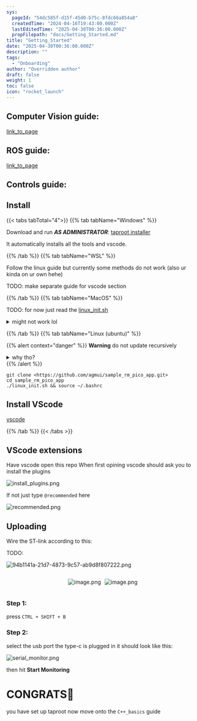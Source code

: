 ```yaml
---
sys:
  pageId: "54dc585f-d15f-45d0-b75c-8fdc66a854a8"
  createdTime: "2024-04-16T19:43:00.000Z"
  lastEditedTime: "2025-04-30T00:36:00.000Z"
  propFilepath: "docs/Getting_Started.md"
title: "Getting_Started"
date: "2025-04-30T00:36:00.000Z"
description: ""
tags:
  - "Onboarding"
author: "Overridden author"
draft: false
weight: 1
toc: false
icon: "rocket_launch"
---
```


## Computer Vision guide:

[link_to_page](86d45bc0-388b-4d26-8848-44f255f73d0e)

## ROS guide:

[link_to_page](3c76c1de-ec8f-46d6-8b0a-294005edc2d5)

## Controls guide:

## Install

{{< tabs tabTotal="4">}}
{{% tab tabName="Windows" %}}

Download and run _**AS ADMINISTRATOR**_: [taproot installer](https://github.com/Thornbots/TeachingFreshies/releases/tag/1.0)

It automatically installs all the tools and vscode.

{{% /tab %}}
{{% tab tabName="WSL" %}}

Follow the linux guide but currently some methods do not work (also ur kinda on ur own hehe)

TODO: make separate guide for vscode section

{{% /tab %}}
{{% tab tabName="MacOS" %}}

TODO: for now just read the [linux_init.sh](https://github.com/agmui/sample_rm_pico_app/blob/main/linux_init.sh)

<details>
<summary>might not work lol</summary>

`brew install libusb pkg-config`

Next install: [vscode](https://code.visualstudio.com/Download)

</details>

{{% /tab %}}
{{% tab tabName="Linux (ubuntu)" %}}

{{% alert context="danger" %}}
**Warning** do not update recursively
<details>
<summary>why tho?</summary>
There are some submodules that may go on for a while (like tinyusb) and I highly
recommend you don't need to get them.
If you want to see what submodules I update just look in `linux_init.sh`
</details>
{{% /alert %}}

```shell
git clone <https://github.com/agmui/sample_rm_pico_app.git>
cd sample_rm_pico_app
./linux_init.sh && source ~/.bashrc
```

## Install VScode

[vscode](https://code.visualstudio.com/Download)

{{% /tab %}}
{{< /tabs >}}

## VScode extensions

Have vscode open this repo
When first opining vscode should ask you to install the plugins

![install_plugins.png](https://prod-files-secure.s3.us-west-2.amazonaws.com/d518164a-d88e-44d1-a4ee-3adb3bd8bce0/89bd30f0-1825-4e77-867b-0a41ce370880/install_plugins.png?X-Amz-Algorithm=AWS4-HMAC-SHA256&X-Amz-Content-Sha256=UNSIGNED-PAYLOAD&X-Amz-Credential=ASIAZI2LB4665LSCDENE%2F20250704%2Fus-west-2%2Fs3%2Faws4_request&X-Amz-Date=20250704T161015Z&X-Amz-Expires=3600&X-Amz-Security-Token=IQoJb3JpZ2luX2VjECgaCXVzLXdlc3QtMiJHMEUCIQDuqObQBro1PlKtWanXqOfOKRPTMIniUGaYDRyK91kdsQIgD0SZ3jmtRqEzQKpCD0CDnTI3RFcC1QQ9T9La5eyGLU0q%2FwMIMRAAGgw2Mzc0MjMxODM4MDUiDIjo6hqY9nv3rSlzyCrcA0gNtZO7JU2qVXayZV12yAvRDkIW%2BiVVWD1wpINmV3yWYftd9bNorQjH1jUGCeKzDpTbtB68UcvM2mYrx4bF8dsfWeQzC21TzzbQqxdJX4xp8zwqTVhSYE4SZ%2B%2BtsfF%2Bw117rXfNHwTDdy8Qy4LZ5GBzdQdC9gU23gT4kuG0XkdtiJZwONsW7JpCll%2FPGvApJJHvMRpKtYA%2FU4XJzn60XNNR%2Fz5%2BX9fqlCi3Q0ePMAgiPaO9UwJF2S%2FkfRevsJPlFzRD4MOI%2Bi93mJIoB89bGeD3o0zYKcFbhwgZm%2FuXrJiKDWaurTkySu1YlodB1xD4W%2BaYtbqIRCczs%2B55d7c%2BhSxOAaHMFMNz8rR5Jq%2BmDvZ8E5NzE%2F7NMhuoUY9CQZr0mRLJ78esQVwK30F9ZPOCDVPEsDy2aoFoe5zse5x2x71MRsg41Hxml6nuZOxb%2BhBtD3PU%2BC0Hghtr4Uha9OxmpRDPsmYs23DkaXRfZEPECX4R3sbshKlnWMMa2bsJOM6RpyADh32x2k7upFwzmP8jby8vgbDrKxKEWtfCeslaahLCum5703vhb8jMrJcqsDJbKruccRH4n1BjiHmUcu7HgH3xBfuXuYmgRPWcXDYpMI3PN2E8GabIGL5VT5TLMITtn8MGOqUBpVyAOfg7imDgz4xIU8sxyh0xU4J2aJt%2FxqcdBolN8soptttnS0%2Fp%2By8HgFjKIPzJFXbgtEKwIpxd%2FnJgL%2FPByTNA5nYKDgwRC%2BJBg0aSV3bult1UVupiW0NlkuM5fpz5g5KURY1gIXYun9fhsssEIKbPtmOFV5IWs2PCX3VVGpBic078lX5KRXbbVDWbTsseJLquhYtMbCkys1oI8qmF7FGy6%2F8N&X-Amz-Signature=c60b85e2436bb5a71b27ebc761c42d21b50dcd479b713f41290f1cddbc6634c7&X-Amz-SignedHeaders=host&x-amz-checksum-mode=ENABLED&x-id=GetObject)

If not just type `@recommended` here  

![recommended.png](https://prod-files-secure.s3.us-west-2.amazonaws.com/d518164a-d88e-44d1-a4ee-3adb3bd8bce0/61e661e9-5d85-4dfc-be0d-8d2097a5e793/recommended.png?X-Amz-Algorithm=AWS4-HMAC-SHA256&X-Amz-Content-Sha256=UNSIGNED-PAYLOAD&X-Amz-Credential=ASIAZI2LB4665LSCDENE%2F20250704%2Fus-west-2%2Fs3%2Faws4_request&X-Amz-Date=20250704T161015Z&X-Amz-Expires=3600&X-Amz-Security-Token=IQoJb3JpZ2luX2VjECgaCXVzLXdlc3QtMiJHMEUCIQDuqObQBro1PlKtWanXqOfOKRPTMIniUGaYDRyK91kdsQIgD0SZ3jmtRqEzQKpCD0CDnTI3RFcC1QQ9T9La5eyGLU0q%2FwMIMRAAGgw2Mzc0MjMxODM4MDUiDIjo6hqY9nv3rSlzyCrcA0gNtZO7JU2qVXayZV12yAvRDkIW%2BiVVWD1wpINmV3yWYftd9bNorQjH1jUGCeKzDpTbtB68UcvM2mYrx4bF8dsfWeQzC21TzzbQqxdJX4xp8zwqTVhSYE4SZ%2B%2BtsfF%2Bw117rXfNHwTDdy8Qy4LZ5GBzdQdC9gU23gT4kuG0XkdtiJZwONsW7JpCll%2FPGvApJJHvMRpKtYA%2FU4XJzn60XNNR%2Fz5%2BX9fqlCi3Q0ePMAgiPaO9UwJF2S%2FkfRevsJPlFzRD4MOI%2Bi93mJIoB89bGeD3o0zYKcFbhwgZm%2FuXrJiKDWaurTkySu1YlodB1xD4W%2BaYtbqIRCczs%2B55d7c%2BhSxOAaHMFMNz8rR5Jq%2BmDvZ8E5NzE%2F7NMhuoUY9CQZr0mRLJ78esQVwK30F9ZPOCDVPEsDy2aoFoe5zse5x2x71MRsg41Hxml6nuZOxb%2BhBtD3PU%2BC0Hghtr4Uha9OxmpRDPsmYs23DkaXRfZEPECX4R3sbshKlnWMMa2bsJOM6RpyADh32x2k7upFwzmP8jby8vgbDrKxKEWtfCeslaahLCum5703vhb8jMrJcqsDJbKruccRH4n1BjiHmUcu7HgH3xBfuXuYmgRPWcXDYpMI3PN2E8GabIGL5VT5TLMITtn8MGOqUBpVyAOfg7imDgz4xIU8sxyh0xU4J2aJt%2FxqcdBolN8soptttnS0%2Fp%2By8HgFjKIPzJFXbgtEKwIpxd%2FnJgL%2FPByTNA5nYKDgwRC%2BJBg0aSV3bult1UVupiW0NlkuM5fpz5g5KURY1gIXYun9fhsssEIKbPtmOFV5IWs2PCX3VVGpBic078lX5KRXbbVDWbTsseJLquhYtMbCkys1oI8qmF7FGy6%2F8N&X-Amz-Signature=03c3d23c06308c23f38696813f2b18b93b2b11729d87dee45efa4b017f6bb3d7&X-Amz-SignedHeaders=host&x-amz-checksum-mode=ENABLED&x-id=GetObject)

## Uploading

Wire the ST-link according to this:

TODO:

![94b1141a-21d7-4873-9c57-ab9d8f807222.png](https://prod-files-secure.s3.us-west-2.amazonaws.com/d518164a-d88e-44d1-a4ee-3adb3bd8bce0/e5fad17d-ab82-4300-9f4c-505ab4b1202c/94b1141a-21d7-4873-9c57-ab9d8f807222.png?X-Amz-Algorithm=AWS4-HMAC-SHA256&X-Amz-Content-Sha256=UNSIGNED-PAYLOAD&X-Amz-Credential=ASIAZI2LB4665LSCDENE%2F20250704%2Fus-west-2%2Fs3%2Faws4_request&X-Amz-Date=20250704T161015Z&X-Amz-Expires=3600&X-Amz-Security-Token=IQoJb3JpZ2luX2VjECgaCXVzLXdlc3QtMiJHMEUCIQDuqObQBro1PlKtWanXqOfOKRPTMIniUGaYDRyK91kdsQIgD0SZ3jmtRqEzQKpCD0CDnTI3RFcC1QQ9T9La5eyGLU0q%2FwMIMRAAGgw2Mzc0MjMxODM4MDUiDIjo6hqY9nv3rSlzyCrcA0gNtZO7JU2qVXayZV12yAvRDkIW%2BiVVWD1wpINmV3yWYftd9bNorQjH1jUGCeKzDpTbtB68UcvM2mYrx4bF8dsfWeQzC21TzzbQqxdJX4xp8zwqTVhSYE4SZ%2B%2BtsfF%2Bw117rXfNHwTDdy8Qy4LZ5GBzdQdC9gU23gT4kuG0XkdtiJZwONsW7JpCll%2FPGvApJJHvMRpKtYA%2FU4XJzn60XNNR%2Fz5%2BX9fqlCi3Q0ePMAgiPaO9UwJF2S%2FkfRevsJPlFzRD4MOI%2Bi93mJIoB89bGeD3o0zYKcFbhwgZm%2FuXrJiKDWaurTkySu1YlodB1xD4W%2BaYtbqIRCczs%2B55d7c%2BhSxOAaHMFMNz8rR5Jq%2BmDvZ8E5NzE%2F7NMhuoUY9CQZr0mRLJ78esQVwK30F9ZPOCDVPEsDy2aoFoe5zse5x2x71MRsg41Hxml6nuZOxb%2BhBtD3PU%2BC0Hghtr4Uha9OxmpRDPsmYs23DkaXRfZEPECX4R3sbshKlnWMMa2bsJOM6RpyADh32x2k7upFwzmP8jby8vgbDrKxKEWtfCeslaahLCum5703vhb8jMrJcqsDJbKruccRH4n1BjiHmUcu7HgH3xBfuXuYmgRPWcXDYpMI3PN2E8GabIGL5VT5TLMITtn8MGOqUBpVyAOfg7imDgz4xIU8sxyh0xU4J2aJt%2FxqcdBolN8soptttnS0%2Fp%2By8HgFjKIPzJFXbgtEKwIpxd%2FnJgL%2FPByTNA5nYKDgwRC%2BJBg0aSV3bult1UVupiW0NlkuM5fpz5g5KURY1gIXYun9fhsssEIKbPtmOFV5IWs2PCX3VVGpBic078lX5KRXbbVDWbTsseJLquhYtMbCkys1oI8qmF7FGy6%2F8N&X-Amz-Signature=e3627967cf05b2d47173143ce8c6ad2322bffe5ec94dc0eedd3229cb08445ffe&X-Amz-SignedHeaders=host&x-amz-checksum-mode=ENABLED&x-id=GetObject)

<div style="display: flex;flex-direction: row; column-gap:10px; max-width: 630px;justify-content: center;">
<div>

![image.png](https://prod-files-secure.s3.us-west-2.amazonaws.com/d518164a-d88e-44d1-a4ee-3adb3bd8bce0/210ecb78-1116-4d7b-b9b7-2292f66fa2c2/image.png?X-Amz-Algorithm=AWS4-HMAC-SHA256&X-Amz-Content-Sha256=UNSIGNED-PAYLOAD&X-Amz-Credential=ASIAZI2LB4666Q34OJDP%2F20250704%2Fus-west-2%2Fs3%2Faws4_request&X-Amz-Date=20250704T161017Z&X-Amz-Expires=3600&X-Amz-Security-Token=IQoJb3JpZ2luX2VjECgaCXVzLXdlc3QtMiJHMEUCIQDQkz1ykZiVOs%2BoVk%2FaUo50NGUVpmWVdbJpMW1LRTo%2BJgIgLkqZoh6JhBFmI%2BnwBOVhr5Gt4AWv8NbA2%2Bq9CxedCuwq%2FwMIMRAAGgw2Mzc0MjMxODM4MDUiDGg07YULXxb71IU7mSrcA6Kk3uMGiH4Jsq1uNrY5wdBbxcOo2vc50ctcavF329JH%2FQAfcNcErFHOHwdUARwgtyEL0QN9UCPtcqvxOAaO%2Ff1nzmKkIGc55FadnJDT%2BOzD05MfhUSZJHG5eSu525WoYyH78T2WUO8awDqVOqjJX1F87DJQQ0dN9kOMB6S19CDmnXQhUE2gs1XQR8kR%2BpALqm0xywXLvtYJM96Lg4xVqbPSRPpnixGBZ9hNj%2F7WrtvYW8z2KN5cZLX6KFMGOgjCuFKlWCx3ynbc2ah8HqvPz0SRqBFFiCL0Le8v9xh10czXgHrSTRcpJ%2BZAv%2FSYa9pl4YSe%2FQtcNwmdNyLUmYxwwDvwH4ccyGxXuFdeUvPumPO%2B%2FdKqOqBKQMbmU%2BXAWWnlW%2BqcCOI%2Blpob%2BGiBw0Wmu0ITqMtx2My%2BwkJMd5RnT1TDveroGajRpBmx1N68KmX4urCdnqNNBArNB2CMpV%2FXc8j7ibsq1awpJtbxz91bmqNtl9CaDiU2ECyDMNb5zqXSgrKNsDLblPr3L23w7nVuuQrr2wDcN7DujNtwPkhZTW1pD%2FRTDCF%2BYtDKeXSg8QejvapcfcoE8m3DQfkWh796gZ4OvbUFEbK843ygacQdEQ3AI06ep72na5Fbp%2FJpMIDtn8MGOqUBV1cl4JJl7qXKRqm6iWiofKYQ1Z0tMImsjjY405OPA80sfMYKGwwbHkjR0Htu453wAZ0WtY0f7MNGZyeb5Uz79E0X8BDDHPC6Sxn76VtjAt0c%2BXZfLmEV1B8q%2B39QjqFf51ScJVZs0hW%2B9zk5pSyqdXtnaOlO6my3i3E8B9v5BCM5OvjgZCgW5KxPeUFjZATzsADf%2F0YKRzmtKTC8GLnB2llgdM63&X-Amz-Signature=952c517d4c453a105c9eeb997896f1dd4cce243ec8df8531648516e089b553cb&X-Amz-SignedHeaders=host&x-amz-checksum-mode=ENABLED&x-id=GetObject)

</div>
<div>

![image.png](https://prod-files-secure.s3.us-west-2.amazonaws.com/d518164a-d88e-44d1-a4ee-3adb3bd8bce0/33a0fd0f-8ca6-4a86-8e09-26e95ded1fff/image.png?X-Amz-Algorithm=AWS4-HMAC-SHA256&X-Amz-Content-Sha256=UNSIGNED-PAYLOAD&X-Amz-Credential=ASIAZI2LB4664HQZQLLA%2F20250704%2Fus-west-2%2Fs3%2Faws4_request&X-Amz-Date=20250704T161018Z&X-Amz-Expires=3600&X-Amz-Security-Token=IQoJb3JpZ2luX2VjECgaCXVzLXdlc3QtMiJHMEUCIBB3IkIh2sqdtX5EzpiLfnNJS7nBm430szS1RcUw0xSNAiEAoXVgjzCE4QRc7W%2BpDB6vQcK9905nPD3nF4a5%2BUGKMbQq%2FwMIMRAAGgw2Mzc0MjMxODM4MDUiDKHdUMi5XH3ce0tY7ircA3KeI4XeOjrKHq7PY9poVuPxE5CJIjuGCe1mV8OwmvVlwEfFEFF%2FRibGrEO2z2EEXF02zkUct0SqZMT3YwON8QyOhh%2B%2Feuxjs0Ns5fMqc2dYy3bDmpdFz42eZNzVMJZZZV%2B835%2BswO9xP5ZNf5vM%2Blj0irH1F2q5THTzas3ilU9huMrWspW7qrByhIOqIYu%2BVK%2Bfm8vTL0UqqwVQ4dAMepkUS%2BJckos13WiG0nthm6UovtIsXal9aH3gdV6Ri7cFDouum%2BLkkNk9WaZUSUUdSKd0VAE6QL2fFKDSYRpQx5XwDi9XjjIbf4iavfXBGl2GOPlDpAdhEG5mSc%2B79K8nDa4w2eWnI3KixRhRwIr89aOYVC0vChUu%2Bn7N8FgYWnTnDAPNlY8Ns6CAATmgRKLBOIscS%2FJ24EVf0B1bvtCf2ZgUXHfV3DilHTd0GCS5KVBjMLbyzYiqO0ypLFhzzekXVZKgUOsVmotG5Hu4G5ziH1R5FtGnSx82D%2F9ApI9Kf69RZLvxq16BgCby%2FiMFcyMuMsQL4CE5IocWagFZ%2BNlDH%2BJ5N%2F9avxuVMP0C9em%2FKclj%2FDLcMcpEEStf%2FFF6xregIzEtT%2B0WzsqtN2RMVH4QGvWKGLYSLZuH8R5eH2RyMOXsn8MGOqUBsYCF%2BkZHfzioZfR8UhLINd19hz2s6GW1kyU8EXp1GGZfZM0hvgy3%2BoVeJ1%2Flw5U1Wi35uLNaH7jXxIC8Y8mA5av6pqgO88Z9azs5NHT1x9leFgyFP15w6olXjwseAVgW0veoCr8qYgSCNP%2FZb7p3R7aDdgKJfCL8dH%2FbRhgKo4FEB96dXfTvI6rzMmkZBtY7EW9umznOAuE9YwjE95U8kRrnOmXR&X-Amz-Signature=13fcc42bfbfda867354409d7371e201732749dedb9581f03d632ea2c2cb8ee4a&X-Amz-SignedHeaders=host&x-amz-checksum-mode=ENABLED&x-id=GetObject)

</div>
</div>

### Step 1:

press `CTRL + SHIFT + B`

### Step 2:

select the usb port the type-c is plugged in it should look like this:

![serial_monitor.png](https://prod-files-secure.s3.us-west-2.amazonaws.com/d518164a-d88e-44d1-a4ee-3adb3bd8bce0/f03f4774-05d4-4393-b6a0-d5efb6d315ab/serial_monitor.png?X-Amz-Algorithm=AWS4-HMAC-SHA256&X-Amz-Content-Sha256=UNSIGNED-PAYLOAD&X-Amz-Credential=ASIAZI2LB4665LSCDENE%2F20250704%2Fus-west-2%2Fs3%2Faws4_request&X-Amz-Date=20250704T161015Z&X-Amz-Expires=3600&X-Amz-Security-Token=IQoJb3JpZ2luX2VjECgaCXVzLXdlc3QtMiJHMEUCIQDuqObQBro1PlKtWanXqOfOKRPTMIniUGaYDRyK91kdsQIgD0SZ3jmtRqEzQKpCD0CDnTI3RFcC1QQ9T9La5eyGLU0q%2FwMIMRAAGgw2Mzc0MjMxODM4MDUiDIjo6hqY9nv3rSlzyCrcA0gNtZO7JU2qVXayZV12yAvRDkIW%2BiVVWD1wpINmV3yWYftd9bNorQjH1jUGCeKzDpTbtB68UcvM2mYrx4bF8dsfWeQzC21TzzbQqxdJX4xp8zwqTVhSYE4SZ%2B%2BtsfF%2Bw117rXfNHwTDdy8Qy4LZ5GBzdQdC9gU23gT4kuG0XkdtiJZwONsW7JpCll%2FPGvApJJHvMRpKtYA%2FU4XJzn60XNNR%2Fz5%2BX9fqlCi3Q0ePMAgiPaO9UwJF2S%2FkfRevsJPlFzRD4MOI%2Bi93mJIoB89bGeD3o0zYKcFbhwgZm%2FuXrJiKDWaurTkySu1YlodB1xD4W%2BaYtbqIRCczs%2B55d7c%2BhSxOAaHMFMNz8rR5Jq%2BmDvZ8E5NzE%2F7NMhuoUY9CQZr0mRLJ78esQVwK30F9ZPOCDVPEsDy2aoFoe5zse5x2x71MRsg41Hxml6nuZOxb%2BhBtD3PU%2BC0Hghtr4Uha9OxmpRDPsmYs23DkaXRfZEPECX4R3sbshKlnWMMa2bsJOM6RpyADh32x2k7upFwzmP8jby8vgbDrKxKEWtfCeslaahLCum5703vhb8jMrJcqsDJbKruccRH4n1BjiHmUcu7HgH3xBfuXuYmgRPWcXDYpMI3PN2E8GabIGL5VT5TLMITtn8MGOqUBpVyAOfg7imDgz4xIU8sxyh0xU4J2aJt%2FxqcdBolN8soptttnS0%2Fp%2By8HgFjKIPzJFXbgtEKwIpxd%2FnJgL%2FPByTNA5nYKDgwRC%2BJBg0aSV3bult1UVupiW0NlkuM5fpz5g5KURY1gIXYun9fhsssEIKbPtmOFV5IWs2PCX3VVGpBic078lX5KRXbbVDWbTsseJLquhYtMbCkys1oI8qmF7FGy6%2F8N&X-Amz-Signature=f87530bccdb3d12c7af87fa58c01cbc990d9b80b5216b2208db36b925b2d13cd&X-Amz-SignedHeaders=host&x-amz-checksum-mode=ENABLED&x-id=GetObject)

then hit **Start Monitoring**

# CONGRATS🎉

you have set up taproot now move onto the `C++_basics` guide
